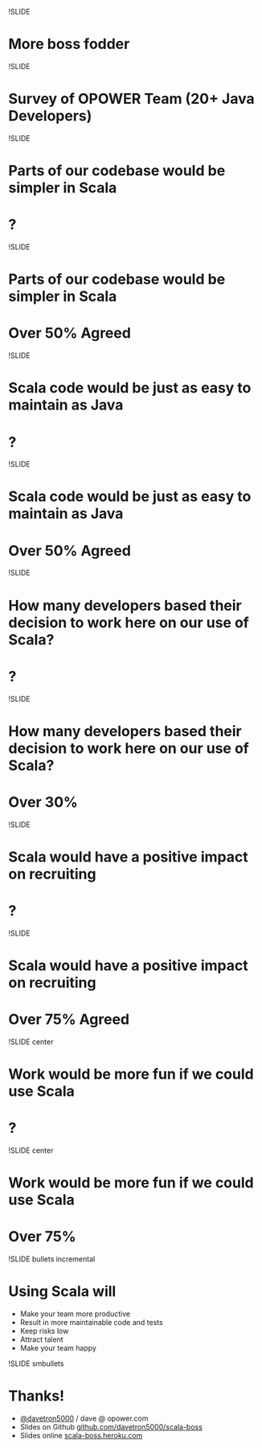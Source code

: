 !SLIDE
# More boss fodder

!SLIDE
# Survey of OPOWER Team (20+ Java Developers)

!SLIDE
# Parts of our codebase would be simpler in Scala
# ?

!SLIDE
# Parts of our codebase would be simpler in Scala
# **Over 50% Agreed**

!SLIDE
# Scala code would be just as easy to maintain as Java
# ?

!SLIDE
# Scala code would be just as easy to maintain as Java
# **Over 50% Agreed**

!SLIDE
# How many developers based their decision to work here on our use of Scala?
# ?

!SLIDE
# How many developers based their decision to work here on our use of Scala?
# **Over 30%**

!SLIDE 
# Scala would have a positive impact on recruiting
# ?

!SLIDE 
# Scala would have a positive impact on recruiting
# **Over 75% Agreed**

!SLIDE center
# Work would be more fun if we could use Scala
# ?

!SLIDE center
# Work would be more fun if we could use Scala
# **Over 75%**

!SLIDE bullets incremental
# Using Scala will
* Make your team more productive
* Result in more maintainable code and tests
* Keep risks low
* Attract talent
* Make your team happy

!SLIDE smbullets
# Thanks!
* [@davetron5000](http://www.twitter.com/davetron5000) / dave @ opower.com
* Slides on Github [github.com/davetron5000/scala-boss](http://www.github.com/davetron5000/scala-boss)
* Slides online [scala-boss.heroku.com](http://scala-boss.heroku.com)
